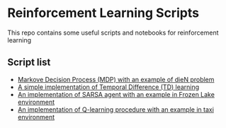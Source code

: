 # Reinforcement Learning Scripts

This repo contains some useful scripts and notebooks for reinforcement learning

## Script list
* [Markove Decision Process (MDP) with an example of dieN problem](/MDP_dieN.ipynb)
* [A simple implementation of Temporal Difference (TD) learning](/TD_lambda.ipynb)
* [An implementation of SARSA agent with an example in Frozen Lake environment](/SARSA.ipynb)
* [An implementation of Q-learning procedure with an example in taxi environment](/Q_learning_taxi.ipynb)